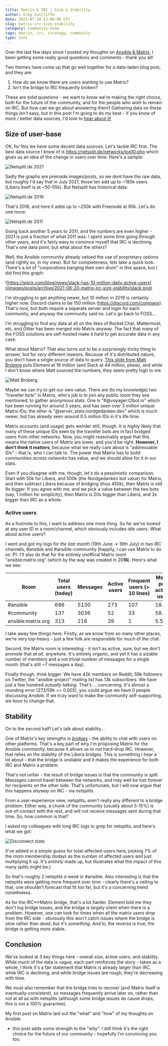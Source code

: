 ```yaml
---
title: Matrix & IRC | Size & Stability
author: Greg Sutcliffe
date: 2021-07-20 13:00:00 UTC
slug: matrix-irc-size-stability
category: community-team
tags: matrix, irc, strategy, community
type: text
---
```


Over the last few days since I posted my thoughts on
[Ansible & Matrix](/blog/ansible-and-matrix), I been getting some really good
questions and comments - thank you all!

Two themes have come up that go well together for a data-laden blog post, and
they are:

1. How do we know there are users wanting to use Matrix?
2. Isn't the bridge to IRC frequently broken?

These are solid questions - we want to know we're making the right choice, both
for the future of the community, and for the people who wish to remain on IRC.
But how can we go about answering them? Gathering data on these things *isn't*
easy, but in this post I'm going to do my best - if you know of more / better
data sources, I'd love to [hear about
it!](https://matrix.to/#/@gwmngilfen:ansible.im/)

## Size of user-base

OK, for this we have some decent data sources. Let's tackle IRC first. The best
data source I know of is https://netsplit.de/networks/top10.php which gives us
an idea of the change in users over time. Here's a sample:

![Netsplit.de 2021](/images/posts/archive/2021-08-20-matrix-irc-size-stability/netsplitde2021.png)

Sadly the graphs are premade images/posts, so we dont have the raw data, but roughly
I'd say that in July 2021, those ten add up to ~180k users (Libera itself is at
~50-55k). But Netsplit has historical data:

![Netsplit.de 2016](/images/posts/archive/2021-08-20-matrix-irc-size-stability/netsplitde2016.png)

That's 2016, and here it adds up to ~250k with Freenode at 90k. Let's do one
more:

![Netsplit.de 2011](/images/posts/archive/2021-08-20-matrix-irc-size-stability/netsplitde2011.png)

Going back another 5 years to 2011, and the numbers are even higher - 2021 is
just a fraction of what 2011 was. I spent some time going through other years,
and it's fairly easy to convince myself that IRC is declining. That's one data
point, but what about the others?

Well, the Ansible community already vetoed the use of proprietary options (and
rightly so, in my view). But for completeness, lets take a quick look. There's
a lot of "corporations banging their own drum" in this space, but I did find
this graph:

![https://slack.com/blog/news/slack-has-10-million-daily-active-users](/images/posts/archive/2021-08-20-matrix-irc-size-stability/slack.png)

I'm struggling to get anything newer, but 10 million in 2019 is certainly
higher now. Discord claims to be 150 million (https://discord.com/company).
That's nice, but both require a separate server and login for each community,
and anyway the community said no. Let's go back to FOSS...

I'm struggling to find any data at all on the likes of Rocket.Chat, Mattermost,
etc, and Gitter has been merged into Matrix anyway. The fact that many of the
FOSS solutions are self-hosted make it hard to get accurate data in any case.

What about Matrix? That also turns out to be a surprisingly tricky thing to
answer, but for *very* different reasons. Because of it's distributed nature,
you don't have a single source of data to query. [This slide from Matt
Broberg](https://speakerdeck.com/mbbroberg/the-next-generation-of-open-source-contributors-are-not-on-irc-v2?slide=8)
puts Element at 18 million (and Slack at 44 million, phew), and while I don't
know where Matt sourced the numbers, they seem pretty high to me.

![Matt Broberg](/images/posts/archive/2021-08-20-matrix-irc-size-stability/broberg.png)

Maybe we can try to get our own value. There are (to my knowledge) two
"traveller bots" in Matrix, who's job is to join any public room they see
mentioned, to gather anonymous stats. One is "#@voyager:t2bot.io" which has
been running for around 3 years, and has seen over 3 million unique Matrix IDs;
the other is "@server_stats:nordgedanken.dev" which is much newer, but has
already seen around 0.5 million IDs in it's life time.

Matrix accounts (and usage) gets weirder still, though. It is *highly* likely
that many of these unique IDs seen by the traveller bots are in fact bridged
users from other networks. Now, you might reasonably argue that this means the
native users of *Matrix* are lower, and you'd be right. **However, I don't
think it matters**, because what we really care about is "addressable IDs" -
that is, who I can talk to. The power that Matrix has to build communities
*across networks* has value, and we should allow for it in our stats.

Even if you disagree with me, though, let's do a pessimistic comparison. Start
with 50k for Libera, and 500k (the Nordgedanken bot value) for Matrix, and then
subtract Libera because of bridging (thus 450k), then Matrix is still 9x
bigger. If you agree with me, and we pick a value between the two bots (say, 1
million for simplicity), then Matrix is 20x bigger than Libera, and 3x bigger
than IRC as a whole.

### Active users

As a footnote to this, I want to address one more thing. So far we've looked at
any user ID in a room/channel, which obviously includes idle users. What about
active users?

I went and got my logs for *the last month* (19th June -> 19th July) in two IRC
channels, #ansible and #ansible-community (happily, I can use Matrix to do so
:P). I'll also do that for the entirely unoffical Matrix room
"ansible:matrix.org" (which by the way was created in 20**16**). Here's what we
see:

| Room | Total users (today) | Messages | Active users | Frequent users (> 10 lines) | Msgs per active user |
| --- | --- | --- | --- | --- | ---
|#ansible   | 686 | 5130 | 273 | 107 | 18.8
|#community | 137 | 3036 | 52  | 33  | 58.4
|ansible:matrix.org| 313 | 216  | 39  | 1   | 5.5

I take away few things here. Firstly, as we know from so many other places,
we're very top-heavy - just a few folk are responsible for much of the chat.

Second, the Matrix room is interesting - it isn't as active, sure, but we don't
promote that *at all, anywhere*. It's entirely organic, and yet it has a
sizable number of members and a not trivial number of messages for a single
month (that's still ~7 messages a day).

Finally though, think bigger. We have 42k members on Reddit, 59k followers on
Twitter, the "ansible-project" mailing list has 13k subscribers. We have just a
few hundred *actually talking*. That's ... concerning. It's almost a rounding
error (273/59k == 0.005), you could argue we have 0 people discussing Ansible.
If we truly want to make the community self-supporting, we *have* to change
that.

## Stability

On to the second half! Let's talk about stability...

One of Matrix's key strengths is [*bridges*](https://matrix.org/bridges) - the
ability to chat with users on other platforms. That's a key part of why I'm
proposing Matrix for the Ansible community, because it allows us to *not*
hard-drop IRC. However, that relies on the stability of the Libera bridges.
This is something I hear a lot about - that the bridge is unstable and it makes
the experience for both IRC and Matrix a problem.

That's not unfair - the result of bridge issues is that the community is
*split*. Messages cannot travel between the networks, and may well be lost
forever for recipients on the other side. That's unfortunate, but I will now
argue that this happens *anyway* on IRC - via *netsplits*.

From a user-experience view, netsplits, aren't really any different to a bridge
problem. Either way, a chunk of the community (usually about 5-15%)  is
out-of-contact with the rest, and will not receive messages sent during that
time. So, how common is that?

I asked my colleagues with long IRC logs to grep for netsplits, and here's what
we got:

![Disconnect stats](/images/posts/archive/2021-08-20-matrix-irc-size-stability/graphs.png)

(I've added in a simple guess for total-affected-users here, picking 7% of the
room membership (today) as the number of affected users and just multiplying it
up. It's *entirely* made up, but illustrates what the impact of this many
splits *might* be.)

So that's roughly 2 netsplits *a week* in #ansible. Also interesting is that
the netsplits were getting more frequent over time - clearly there's a ceiling
to that, one shouldn't forecast that fit *too* far, but it's a concerning trend
nonetheless.

As for the IRC<->Matrix bridge, that's a lot harder.  Element told me they
don't log bridge issues, and the bridge is largely silent when there is a
problem. However, one *can* look for times when all the matrix users drop from
the IRC side - obviously this won't catch issues where the bridge is *slow*
rather than *dead*, but it's *something*. And lo, the reverse is true, the
bridge is getting *more* stable.

## Conclusion

We've looked at 3 key things here - overall size, active users, and stability.
While much of the data is vague, each part reinforces the story - taken as a
whole, I think it's a fair statement that Matrix is already larger than IRC,
while IRC is declining, and while bridge issues are rough, they're decreasing
with time.

We must also remember that the bridge tries to recover (and Matrix itself is
eventually-consistent), so messages frequently arrive later on, rather than not
at all as with netsplits (although *some* bridge issues do cause drops, this is
not a 100% guarantee).

My first post on Matrix laid out the "what" and "how" of my thoughts on Ansible
- this post adds some strength to the "why". I still think it's the right
choice for the future of our community - hopefully I'm convincing you too.
